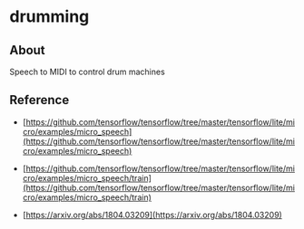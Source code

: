# drumming

## About

Speech to MIDI to control drum machines

## Reference

* [https://github.com/tensorflow/tensorflow/tree/master/tensorflow/lite/micro/examples/micro_speech](https://github.com/tensorflow/tensorflow/tree/master/tensorflow/lite/micro/examples/micro_speech)

* [https://github.com/tensorflow/tensorflow/tree/master/tensorflow/lite/micro/examples/micro_speech/train](https://github.com/tensorflow/tensorflow/tree/master/tensorflow/lite/micro/examples/micro_speech/train)

* [https://arxiv.org/abs/1804.03209](https://arxiv.org/abs/1804.03209)
